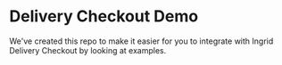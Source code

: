 # Delivery Checkout Demo

We've created this repo to make it easier for you to integrate with Ingrid Delivery Checkout by looking at examples.